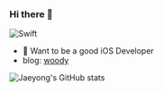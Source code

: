 ### Hi there 👋

<img alt="Swift" src ="https://img.shields.io/badge/-Swift-orange.svg"/> 

- 🍎 Want to be a good iOS Developer 
- blog: [woody](https://wodyios.tistory.com)


 ![Jaeyong's GitHub stats](https://github-readme-stats.vercel.app/api?username=wody-d&show_icons=true&theme=synthwave)


<!--
**wody27/wody27** is a ✨ _special_ ✨ repository because its `README.md` (this file) appears on your GitHub profile.

Here are some ideas to get you started:

- 🔭 I’m currently working on ...

- 👯 I’m looking to collaborate on ...
- 🤔 I’m looking for help with ...
- 💬 Ask me about ...
- 📫 How to reach me: ...
- 😄 Pronouns: ...
- ⚡ Fun fact: ...
-->
